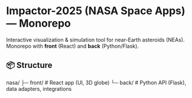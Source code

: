 # Impactor-2025 (NASA Space Apps) — Monorepo

Interactive visualization & simulation tool for near-Earth asteroids (NEAs).
Monorepo with **front** (React) and **back** (Python/Flask).

## 📦 Structure

nasa/
├─ front/ # React app (UI, 3D globe)
└─ back/ # Python API (Flask), data adapters, integrations
